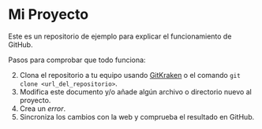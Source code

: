 # Mi Proyecto

Este es un repositorio de ejemplo para explicar el funcionamiento de GitHub.

Pasos para comprobar que todo funciona:

2. Clona el repositorio a tu equipo usando [GitKraken](https://www.gitkraken.com/) o el comando `git clone <url_del_repositorio>`.
3. Modifica este documento y/o añade algún archivo o directorio nuevo al proyecto.
4. Crea un *error*.
5. Sincroniza los cambios con la web y comprueba el resultado en GitHub.
